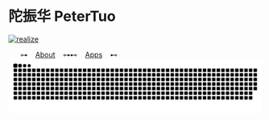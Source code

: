 

# 陀振华 PeterTuo

[![realize](https://xsa.vercel.app/static/img/realize.png)](https://xsa.vercel.app)

&nbsp;&nbsp;&nbsp;&nbsp;&nbsp; ⊶ &nbsp;&nbsp; [About](https://xsa.vercel.app/?about) &nbsp;&nbsp; ⊶⊷  &nbsp;&nbsp; [Apps](https://xsa.vercel.app/?apps) &nbsp;&nbsp; ⊷
[![Snake](github-contribution-grid-snake.svg)](https://xsa.vercel.app)

<!--
**goldenlove/goldenlove** is a ✨ _special_ ✨ repository because its `README.md` (this file) appears on your GitHub profile.

Here are some ideas to get you started:

- 🔭 I’m currently working on ...
- 🌱 I’m currently learning ...
- 👯 I’m looking to collaborate on ...
- 🤔 I’m looking for help with ...
- 💬 Ask me about ...
- 📫 How to reach me: ...
- 😄 Pronouns: ...
- ⚡ Fun fact: ...
-->

